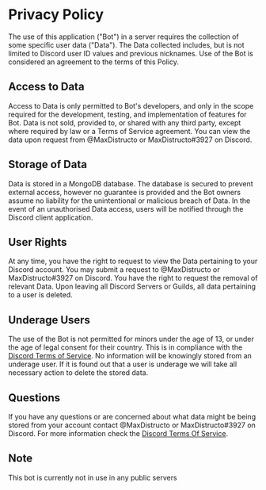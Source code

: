 # Privacy Policy

The use of this application ("Bot") in a server requires the collection of some specific user data ("Data"). The Data collected includes, but is not limited to Discord user ID values and previous nicknames. Use of the Bot is considered an agreement to the terms of this Policy. 

## Access to Data

Access to Data is only permitted to Bot's developers, and only in the scope required for the development, testing, and implementation of features for Bot. Data is not sold, provided to, or shared with any third party, except where required by law or a Terms of Service agreement. You can view the data upon request from @MaxDistructo or MaxDistructo#3927 on Discord.

## Storage of Data

Data is stored in a MongoDB database. The database is secured to prevent external access, however no guarantee is provided and the Bot owners assume no liability for the unintentional or malicious breach of Data. In the event of an unauthorised Data access, users will be notified through the Discord client application.

## User Rights

At any time, you have the right to request to view the Data pertaining to your Discord account. You may submit a request to @MaxDistructo or MaxDistructo#3927 on Discord. You have the right to request the removal of relevant Data. Upon leaving all Discord Servers or Guilds, all data pertaining to a user is deleted.

## Underage Users

The use of the Bot is not permitted for minors under the age of 13, or under the age of legal consent for their country. This is in compliance with the [Discord Terms of Service](https://discord.com/terms). No information will be knowingly stored from an underage user. If it is found out that a user is underage we will take all necessary action to delete the stored data.

## Questions

If you have any questions or are concerned about what data might be being stored from your account contact @MaxDistructo or MaxDistructo#3927 on Discord. For more information check the [Discord Terms Of Service](https://discord.com/terms).

## Note

This bot is currently not in use in any public servers
